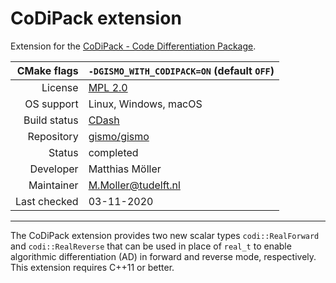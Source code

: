 # CoDiPack extension

Extension for the [CoDiPack - Code Differentiation Package](https://www.scicomp.uni-kl.de/software/codi/).

|CMake flags|```-DGISMO_WITH_CODIPACK=ON``` (default ```OFF```)|
|--:|---|
|License|[MPL 2.0](https://www.mozilla.org/en-US/MPL/2.0/)|
|OS support|Linux, Windows, macOS|
|Build status| [CDash](link) |
|Repository|[gismo/gismo](https://github.com/gismo/gismo)|
|Status|completed|
|Developer|Matthias Möller|
|Maintainer|M.Moller@tudelft.nl|
|Last checked|03-11-2020|

***

The CoDiPack extension provides two new scalar types
`codi::RealForward` and `codi::RealReverse` that can be used in place
of `real_t` to enable algorithmic differentiation (AD) in forward and
reverse mode, respectively. This extension requires C++11 or better.